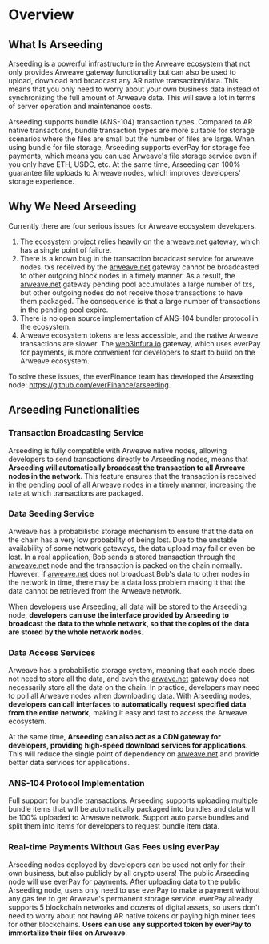 # Overview

## What Is Arseeding

Arseeding is a powerful infrastructure in the Arweave ecosystem that not only provides Arweave gateway functionality but can also be used to upload, download and broadcast any AR native transaction/data. This means that you only need to worry about your own business data instead of synchronizing the full amount of Arweave data. This will save a lot in terms of server operation and maintenance costs.

Arseeding supports bundle (ANS-104) transaction types. Compared to AR native transactions, bundle transaction types are more suitable for storage scenarios where the files are small but the number of files are large. When using bundle for file storage, Arseeding supports everPay for storage fee payments, which means you can use Arweave's file storage service even if you only have ETH, USDC, etc. At the same time, Arseeding can 100% guarantee file uploads to Arweave nodes, which improves developers' storage experience.

## Why We Need Arseeding

Currently there are four serious issues for Arweave ecosystem developers.

1. The ecosystem project relies heavily on the [arweave.net](http://arweave.net/) gateway, which has a single point of failure.
2. There is a known bug in the transaction broadcast service for arweave nodes. txs received by the [arweave.net](http://arweave.net/) gateway cannot be broadcasted to other outgoing block nodes in a timely manner. As a result, the [arweave.net](http://arweave.net/) gateway pending pool accumulates a large number of txs, but other outgoing nodes do not receive those transactions to have them packaged. The consequence is that a large number of transactions in the pending pool expire.
3. There is no open source implementation of ANS-104 bundler protocol in the ecosystem.
4. Arweave ecosystem tokens are less accessible, and the native Arweave transactions are slower. The [web3infura.io](http://web3infura.io/) gateway, which uses everPay for payments, is more convenient for developers to start to build on the Arweave ecosystem.

To solve these issues, the everFinance team has developed the Arseeding node: https://github.com/everFinance/arseeding.

## Arseeding Functionalities

### Transaction Broadcasting Service

Arseeding is fully compatible with Arweave native nodes, allowing developers to send transactions directly to Arseeding nodes, means that **Arseeding will automatically broadcast the transaction to all Arweave nodes in the network**. This feature ensures that the transaction is received in the pending pool of all Arweave nodes in a timely manner, increasing the rate at which transactions are packaged.

### Data Seeding Service

Arweave has a probabilistic storage mechanism to ensure that the data on the chain has a very low probability of being lost. Due to the unstable availability of some network gateways, the data upload may fail or even be lost. In a real application, Bob sends a stored transaction through the [arweave.net](http://arweave.net/) node and the transaction is packed on the chain normally. However, if [arweave.net](http://arweave.net/) does not broadcast Bob's data to other nodes in the network in time, there may be a data loss problem making it that the data cannot be retrieved from the Arweave network.

When developers use Arseeding, all data will be stored to the Arseeding node, **developers can use the interface provided by Arseeding to broadcast the data to the whole network, so that the copies of the data are stored by the whole network nodes**.

### Data Access Services

Arweave has a probabilistic storage system, meaning that each node does not need to store all the data, and even the [arwave.net](http://arwave.net/) gateway does not necessarily store all the data on the chain. In practice, developers may need to poll all Arweave nodes when downloading data. With Arseeding nodes, **developers can call interfaces to automatically request specified data from the entire network,** making it easy and fast to access the Arweave ecosystem.

At the same time, **Arseeding can also act as a CDN gateway for developers, providing high-speed download services for applications**. This will reduce the single point of dependency on [arweave.net](http://arweave.net/) and provide better data services for applications.

### ANS-104 Protocol Implementation

Full support for bundle transactions. Arseeding supports uploading multiple bundle items that will be automatically packaged into bundles and data will be 100% uploaded to Arweave network. Support auto parse bundles and split them into items for developers to request bundle item data.

### Real-time Payments Without Gas Fees using everPay

Arseeding nodes deployed by developers can be used not only for their own business, but also publicly by all crypto users! The public Arseeding node will use everPay for payments. After uploading data to the public Arseeding node, users only need to use everPay to make a payment without any gas fee to get Arweave's permanent storage service. everPay already supports 5 blockchain networks and dozens of digital assets, so users don't need to worry about not having AR native tokens or paying high miner fees for other blockchains. **Users can use any supported token by everPay to immortalize their files on Arweave**.